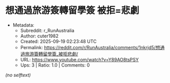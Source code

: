 # 想通過旅游簽轉留學簽 被拒=悲劇

- Metadata:
  - Subreddit: r_RunAustralia
  - Author: cuter1982
  - Created: 2025-09-19 02:23:48 UTC
  - Permalink: https://reddit.com/r/RunAustralia/comments/1nkrjd5/想通過旅游簽轉留學簽_被拒悲劇/
  - URL: https://www.youtube.com/watch?v=Y89AO8tsPSY
  - Ups: 3 | Ratio: 1.0 | Comments: 0

_(no selftext)_
